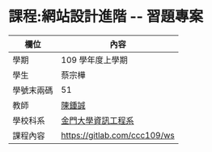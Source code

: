# 課程:網站設計進階 -- 習題專案

欄位 | 內容
-----|--------
學期 | 109 學年度上學期
學生 |  蔡宗樺
學號末兩碼 | 51
教師 | [陳鍾誠](https://www.nqu.edu.tw/educsie/index.php?act=blog&code=list&ids=4)
學校科系 | [金門大學資訊工程系](https://www.nqu.edu.tw/educsie/index.php)
課程內容 | https://gitlab.com/ccc109/ws
